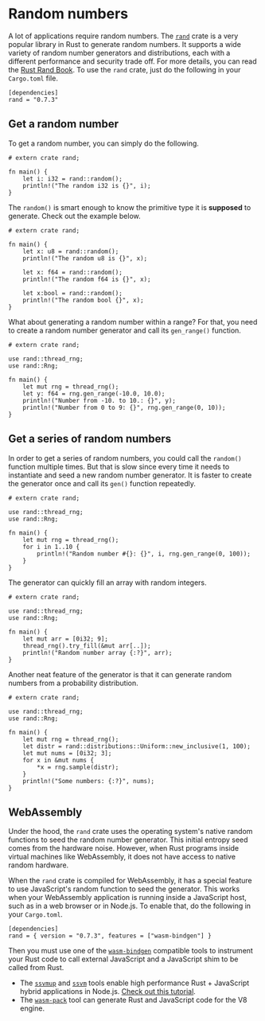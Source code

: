 # Random numbers

A lot of applications require random numbers. The [`rand`](https://crates.io/crates/rand) crate is a very popular library in Rust to generate random numbers. 
It supports a wide variety of random number generators and distributions, each with a different performance and security trade off. 
For more details, you can read the [Rust Rand Book](https://rust-random.github.io/book/intro.html).
To use the `rand` crate, just do the following in your `Cargo.toml` file.

```
[dependencies]
rand = "0.7.3"
```

## Get a random number

To get a random number, you can simply do the following.

```rust,editable
# extern crate rand;

fn main() {
    let i: i32 = rand::random();
    println!("The random i32 is {}", i);
}
```

The `random()` is smart enough to know the primitive type it is **supposed** to generate. Check out the example below.

```rust,editable
# extern crate rand;

fn main() {
    let x: u8 = rand::random();
    println!("The random u8 is {}", x);

    let x: f64 = rand::random();
    println!("The random f64 is {}", x);

    let x:bool = rand::random();
    println!("The random bool {}", x);
}
```

What about generating a random number within a range? For that, you need to
create a random number generator and call its `gen_range()` function.

```rust,editable
# extern crate rand;

use rand::thread_rng;
use rand::Rng;

fn main() {
    let mut rng = thread_rng();
    let y: f64 = rng.gen_range(-10.0, 10.0);
    println!("Number from -10. to 10.: {}", y);
    println!("Number from 0 to 9: {}", rng.gen_range(0, 10));
}
```

## Get a series of random numbers

In order to get a series of random numbers, you could call the `random()` function
multiple times. But that is slow since every time it needs to instantiate and seed
a new random number generator. It is faster to create the generator once and 
call its `gen()` function repeatedly.

```rust,editable
# extern crate rand;

use rand::thread_rng;
use rand::Rng;

fn main() {
    let mut rng = thread_rng();
    for i in 1..10 {
        println!("Random number #{}: {}", i, rng.gen_range(0, 100));
    }
}
```

The generator can quickly fill an array with random integers.

```rust,editable
# extern crate rand;

use rand::thread_rng;
use rand::Rng;

fn main() {
    let mut arr = [0i32; 9];
    thread_rng().try_fill(&mut arr[..]);
    println!("Random number array {:?}", arr);
}
```

Another neat feature of the generator is that it can generate random numbers 
from a probability distribution.

```rust,editable
# extern crate rand;

use rand::thread_rng;
use rand::Rng;

fn main() {
    let mut rng = thread_rng();
    let distr = rand::distributions::Uniform::new_inclusive(1, 100);
    let mut nums = [0i32; 3];
    for x in &mut nums {
        *x = rng.sample(distr);
    }
    println!("Some numbers: {:?}", nums);
}
```

## WebAssembly

Under the hood, the `rand` crate uses the operating system's native random
functions to seed the random number generator. This initial entropy seed
comes from the hardware noise. However, when Rust programs inside virtual
machines like WebAssembly, it does not have access to native random hardware.

When the `rand` crate is compiled for WebAssembly, it has a special feature
to use JavaScript's random function to seed the generator. This works when
your WebAssembly application is running inside a JavaScript host, such as in
a web browser or in Node.js. To enable that, do the following in your `Cargo.toml`.

```
[dependencies]
rand = { version = "0.7.3", features = ["wasm-bindgen"] }
```

Then you must use one of the [`wasm-bindgen`](https://rustwasm.github.io/docs/wasm-bindgen/) compatible tools to instrument 
your Rust code to call external JavaScript and a JavaScript shim to be called 
from Rust.

- The [`ssvmup`](https://www.npmjs.com/package/ssvmup) and [`ssvm`](https://www.npmjs.com/package/ssvm) tools enable high performance Rust + JavaScript hybrid applications in Node.js. [Check out this tutorial](https://cloud.secondstate.io/server-side-webassembly/getting-started).
- The [`wasm-pack`](https://rustwasm.github.io/wasm-pack/) tool can generate Rust and JavaScript code for the V8 engine.



